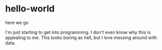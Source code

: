 # hello-world
here we go

I'm just starting to get into programming. I don't even know why this is appealing to me. This looks boring as hell, but I love messing around with data. 
